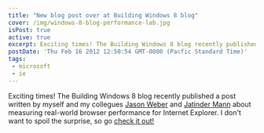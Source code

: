 ```yaml
---
title: "New blog post over at Building Windows 8 blog"
cover: /img/windows-8-blog-performance-lab.jpg
isPost: true
active: true
excerpt: Exciting times! The Building Windows 8 blog recently published a post written by myself and my collegues...
postDate: 'Thu Feb 16 2012 12:50:54 GMT-0800 (Pacfic Standard Time)'
tags:
 - microsoft
 - ie
---
```


Exciting times! The Building Windows 8 blog recently published a post written by myself and my collegues [Jason Weber](http://www.jasonweber.com/website/) and [Jatinder Mann](http://jatindersmann.com/) about measuring real-world browser performance for Internet Explorer. I don't want to spoil the surprise, so go [check it out!](https://blogs.msdn.microsoft.com/b8/2012/02/16/internet-explorer-performance-lab-reliably-measuring-browser-performance/)